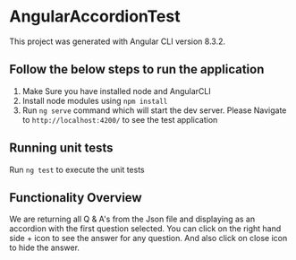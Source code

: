 # AngularAccordionTest

This project was generated with Angular CLI version 8.3.2.

## Follow the below steps to run the application

1. Make Sure you have installed node and AngularCLI
2. Install node modules using `npm install`
3. Run `ng serve` command which will start the dev server. Please Navigate to `http://localhost:4200/` to see the test application

## Running unit tests

Run `ng test` to execute the unit tests

## Functionality Overview

We are returning all Q & A's from the Json file and displaying as an accordion with the first question selected. You can click on the right hand side + icon to see the answer for any question. And also click on close icon to hide the answer.
